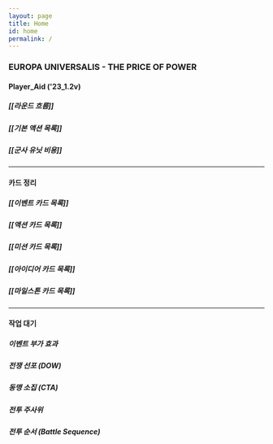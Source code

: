 ```yaml
---
layout: page
title: Home
id: home
permalink: /
---
```

### EUROPA UNIVERSALIS - THE PRICE OF POWER

#### Player_Aid ('23_1.2v)
##### [[라운드 흐름]]
##### [[기본 액션 목록]]
##### [[군사 유닛 비용]]

--- 

#### 카드 정리
##### [[이벤트 카드 목록]]
##### [[액션 카드 목록]]
##### [[미션 카드 목록]]
##### [[아이디어 카드 목록]]
##### [[마일스톤 카드 목록]]

---

#### 작업 대기
##### 이벤트 부가 효과
##### 전쟁 선포 (DOW)
##### 동맹 소집 (CTA)
##### 전투 주사위
##### 전투 순서 (Battle Sequence)
